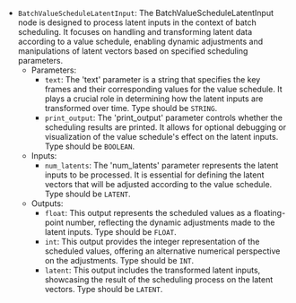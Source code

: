 - `BatchValueScheduleLatentInput`: The BatchValueScheduleLatentInput node is designed to process latent inputs in the context of batch scheduling. It focuses on handling and transforming latent data according to a value schedule, enabling dynamic adjustments and manipulations of latent vectors based on specified scheduling parameters.
    - Parameters:
        - `text`: The 'text' parameter is a string that specifies the key frames and their corresponding values for the value schedule. It plays a crucial role in determining how the latent inputs are transformed over time. Type should be `STRING`.
        - `print_output`: The 'print_output' parameter controls whether the scheduling results are printed. It allows for optional debugging or visualization of the value schedule's effect on the latent inputs. Type should be `BOOLEAN`.
    - Inputs:
        - `num_latents`: The 'num_latents' parameter represents the latent inputs to be processed. It is essential for defining the latent vectors that will be adjusted according to the value schedule. Type should be `LATENT`.
    - Outputs:
        - `float`: This output represents the scheduled values as a floating-point number, reflecting the dynamic adjustments made to the latent inputs. Type should be `FLOAT`.
        - `int`: This output provides the integer representation of the scheduled values, offering an alternative numerical perspective on the adjustments. Type should be `INT`.
        - `latent`: This output includes the transformed latent inputs, showcasing the result of the scheduling process on the latent vectors. Type should be `LATENT`.
